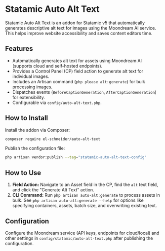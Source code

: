 # Statamic Auto Alt Text

Statamic Auto Alt Text is an addon for Statamic v5 that automatically generates descriptive alt text for images using the Moondream AI service. This helps improve website accessibility and saves content editors time.

## Features

- Automatically generates alt text for assets using Moondream AI (supports cloud and self-hosted endpoints).
- Provides a Control Panel (CP) field action to generate alt text for individual images.
- Includes an Artisan command (`php please alt:generate`) for bulk processing images.
- Dispatches events (`BeforeCaptionGeneration`, `AfterCaptionGeneration`) for extensibility.
- Configurable via `config/auto-alt-text.php`.

## How to Install

Install the addon via Composer:

```bash
composer require el-schneider/auto-alt-text
```

Publish the configuration file:

```bash
php artisan vendor:publish --tag="statamic-auto-alt-text-config"
```

## How to Use

1.  **Field Action:** Navigate to an Asset field in the CP, find the `alt` text field, and click the "Generate Alt Text" action.
2.  **CLI Command:** Run `php artisan auto-alt:generate` to process assets in bulk. See `php artisan auto-alt:generate --help` for options like specifying containers, assets, batch size, and overwriting existing text.

## Configuration

Configure the Moondream service (API keys, endpoints for cloud/local) and other settings in `config/statamic/auto-alt-text.php` after publishing the configuration.
